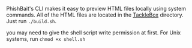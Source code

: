 PhishBait's CLI makes it easy to preview HTML files locally using system commands. All of the HTML files are located in the [TackleBox](../TackleBox/) directory. Just run `./build.sh`.

you may need to give the shell script write permission at first. For Unix systems, run `chmod +x shell.sh`
